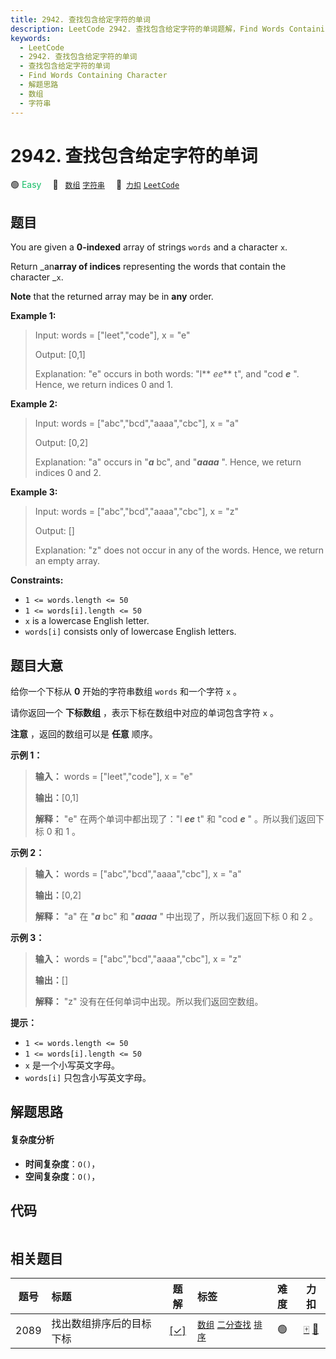 ```yaml
---
title: 2942. 查找包含给定字符的单词
description: LeetCode 2942. 查找包含给定字符的单词题解，Find Words Containing Character，包含解题思路、复杂度分析以及完整的 JavaScript 代码实现。
keywords:
  - LeetCode
  - 2942. 查找包含给定字符的单词
  - 查找包含给定字符的单词
  - Find Words Containing Character
  - 解题思路
  - 数组
  - 字符串
---
```


# 2942. 查找包含给定字符的单词

🟢 <font color=#15bd66>Easy</font>&emsp; 🔖&ensp; [`数组`](/tag/array.md) [`字符串`](/tag/string.md)&emsp; 🔗&ensp;[`力扣`](https://leetcode.cn/problems/find-words-containing-character) [`LeetCode`](https://leetcode.com/problems/find-words-containing-character)

## 题目

You are given a **0-indexed** array of strings `words` and a character `x`.

Return _an**array of indices** representing the words that contain the
character _`x`.

**Note** that the returned array may be in **any** order.



**Example 1:**

> Input: words = ["leet","code"], x = "e"
> 
> Output: [0,1]
> 
> Explanation: "e" occurs in both words: "l** _ee_** t", and "cod _**e**_ ". Hence, we return indices 0 and 1.

**Example 2:**

> Input: words = ["abc","bcd","aaaa","cbc"], x = "a"
> 
> Output: [0,2]
> 
> Explanation: "a" occurs in "**_a_** bc", and "_**aaaa**_ ". Hence, we return indices 0 and 2.

**Example 3:**

> Input: words = ["abc","bcd","aaaa","cbc"], x = "z"
> 
> Output: []
> 
> Explanation: "z" does not occur in any of the words. Hence, we return an empty array.

**Constraints:**

  * `1 <= words.length <= 50`
  * `1 <= words[i].length <= 50`
  * `x` is a lowercase English letter.
  * `words[i]` consists only of lowercase English letters.


## 题目大意

给你一个下标从 **0**  开始的字符串数组 `words` 和一个字符 `x` 。

请你返回一个 **下标数组**  ，表示下标在数组中对应的单词包含字符 `x` 。

**注意**  ，返回的数组可以是 **任意**  顺序。



**示例 1：**

> 
> 
> 
> 
> 
> **输入：** words = ["leet","code"], x = "e"
> 
> **输出：**[0,1]
> 
> **解释：** "e" 在两个单词中都出现了："l _**ee**_ t" 和 "cod _**e**_ " 。所以我们返回下标 0 和 1 。
> 
> 

**示例 2：**

> 
> 
> 
> 
> 
> **输入：** words = ["abc","bcd","aaaa","cbc"], x = "a"
> 
> **输出：**[0,2]
> 
> **解释：** "a" 在 "_**a**_ bc" 和 "_**aaaa**_ " 中出现了，所以我们返回下标 0 和 2 。
> 
> 

**示例 3：**

> 
> 
> 
> 
> 
> **输入：** words = ["abc","bcd","aaaa","cbc"], x = "z"
> 
> **输出：**[]
> 
> **解释：** "z" 没有在任何单词中出现。所以我们返回空数组。
> 
> 



**提示：**

  * `1 <= words.length <= 50`
  * `1 <= words[i].length <= 50`
  * `x` 是一个小写英文字母。
  * `words[i]` 只包含小写英文字母。


## 解题思路

#### 复杂度分析

- **时间复杂度**：`O()`，
- **空间复杂度**：`O()`，

## 代码

```javascript

```

## 相关题目

<!-- prettier-ignore -->
| 题号 | 标题 | 题解 | 标签 | 难度 | 力扣 |
| :------: | :------ | :------: | :------ | :------: | :------: |
| 2089 | 找出数组排序后的目标下标 | [[✓]](/problem/2089.md) |  [`数组`](/tag/array.md) [`二分查找`](/tag/binary-search.md) [`排序`](/tag/sorting.md) | 🟢 | [🀄️](https://leetcode.cn/problems/find-target-indices-after-sorting-array) [🔗](https://leetcode.com/problems/find-target-indices-after-sorting-array) |